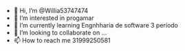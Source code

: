 - 👋 Hi, I’m @Willia53747474
- 👀 I’m interested in progamar 
- 🌱 I’m currently learning Engnhharia de software 3 período 
- 💞️ I’m looking to collaborate on ...
- 📫 How to reach me 31999250581

<!---
Willia53747474/Willia53747474 is a ✨ special ✨ repository because its `README.md` (this file) appears on your GitHub profile.
You can click the Preview link to take a look at your changes.
--->
